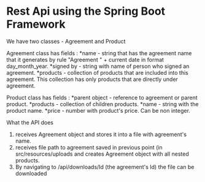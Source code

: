 # Rest Api using the Spring Boot Framework

We have two classes - Agreement and Product

Agreement class has fields :
*name - string that has the agreement name that it generates by rule "Agreement " + current date in format day_month_year.
*signed by - string with name of person who signed an agreement.
*products - collection of products that are included into this agreement. 
				This collection has only products that are directly under agreement.
        
Product class has fields :
	*parent object - reference to agreement or parent product.
	*products - collection of children products.
	*name - string with the product name.
	*price - number with product's price. Can be non integer.

What the API does 
  1) receives Agreement object and stores it into a file with agreement's name.
  2) receives file path to agreement saved in previous point (in src/resources/uploads and creates Agreement object with all nested products. 
  3) By navigating to /api/downloads/Id (the agreement's Id) the file can be downloaded

